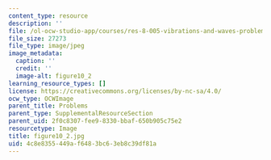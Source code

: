 ```yaml
---
content_type: resource
description: ''
file: /ol-ocw-studio-app/courses/res-8-005-vibrations-and-waves-problem-solving-fall-2012/4c8e8355449af6483bc63eb8c39df81a_figure10_2.jpg
file_size: 27273
file_type: image/jpeg
image_metadata:
  caption: ''
  credit: ''
  image-alt: figure10_2
learning_resource_types: []
license: https://creativecommons.org/licenses/by-nc-sa/4.0/
ocw_type: OCWImage
parent_title: Problems
parent_type: SupplementalResourceSection
parent_uid: 2f0c8307-fee9-8330-bbaf-650b905c75e2
resourcetype: Image
title: figure10_2.jpg
uid: 4c8e8355-449a-f648-3bc6-3eb8c39df81a
---
```

